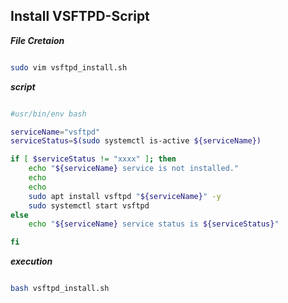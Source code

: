 ## Install VSFTPD-Script

**_File Cretaion_**
```bash

sudo vim vsftpd_install.sh

```

**_script_**
```bash

#usr/bin/env bash

serviceName="vsftpd"
serviceStatus=$(sudo systemctl is-active ${serviceName})

if [ $serviceStatus != "xxxx" ]; then
    echo "${serviceName} service is not installed."
    echo
    echo
    sudo apt install vsftpd "${serviceName}" -y
    sudo systemctl start vsftpd
else
    echo "${serviceName} service status is ${serviceStatus}"

fi

```

**_execution_**

```bash

bash vsftpd_install.sh

```
